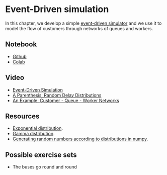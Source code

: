 # Event-Driven simulation

In this chapter, we develop a simple [event-driven simulator](https://en.wikipedia.org/wiki/Discrete-event_simulation) and we use it to model the flow of customers through networks of queues and workers. 

## Notebook

* [Github](https://github.com/abstractions-in-python/abstractions-in-python.github.io/blob/master/notebooks/Event_Driven_Simulation_chapter.ipynb)
* [Colab](https://drive.google.com/file/d/10DkwGvaddAN7uZVA9jg5UEWjHOKiPHE-/view?usp=sharing)

## Video

* [Event-Driven Simulation](https://drive.google.com/file/d/1mSNbYZlvnslTvm_wiWJfQ2LuYglUCblE/view?usp=sharing)
* [A Parenthesis: Random Delay Distributions](https://drive.google.com/file/d/1GMKiWJWbvJVA-HPJ8M2zJSYm94p2Txeg/view?usp=sharing)
* [An Example: Customer - Queue - Worker Networks](https://drive.google.com/file/d/1INJ60KApv4N9kq_TVUMdEGxEyPeMT4_z/view?usp=sharing)

## Resources

* [Exponential distribution](https://en.wikipedia.org/wiki/Exponential_distribution).
* [Gamma distribution](https://en.wikipedia.org/wiki/Gamma_distribution).
* [Generating random numbers according to distributions in numpy](https://numpy.org/doc/stable/reference/random/index.html).

## Possible exercise sets

* The buses go round and round
